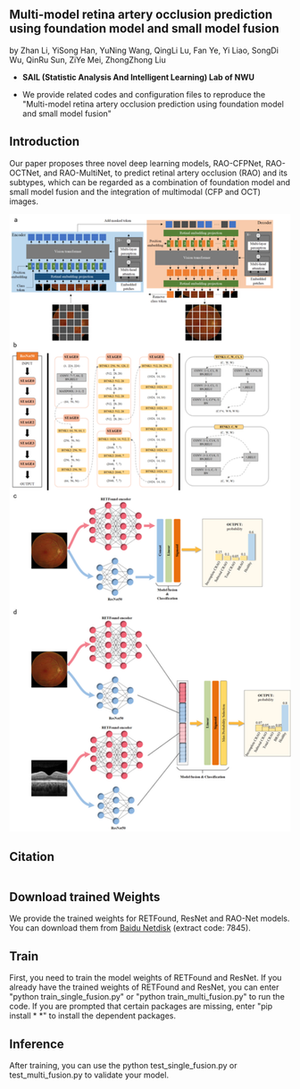 ## Multi-model retina artery occlusion prediction using foundation model and small model fusion

by Zhan Li, YiSong Han, YuNing Wang, QingLi Lu, Fan Ye, Yi Liao, SongDi Wu, QinRu Sun, ZiYe Mei, ZhongZhong Liu

* **SAIL (Statistic Analysis And Intelligent Learning) Lab of NWU**

* We provide related codes and configuration files to reproduce the "Multi-model retina artery occlusion prediction using foundation model and small model fusion"

## Introduction
Our paper proposes three novel deep learning models, RAO-CFPNet, RAO-OCTNet, and RAO-MultiNet, to predict retinal artery occlusion (RAO) and its subtypes, which can be regarded as a combination of foundation model and small model fusion and the integration of multimodal (CFP and OCT) images.

<div align="center">
  <img src="figures/framework.png" width="600" />
</div>


## Citation
```

```
## Download trained Weights
We provide the trained weights for RETFound, ResNet and RAO-Net models. You can download them from [Baidu Netdisk](https://pan.baidu.com/s/1Aq4f1MTz6OYbC188QqpX8g?pwd=7845) (extract code: 7845).

## Train
First, you need to train the model weights of RETFound and ResNet. If you already have the trained weights of RETFound and ResNet, you can enter "python train_single_fusion.py" or "python train_multi_fusion.py" to run the code. If you are prompted that certain packages are missing, enter "pip install * *" to install the dependent packages.

## Inference
After training, you can use the python test_single_fusion.py or test_multi_fusion.py to validate your model.

